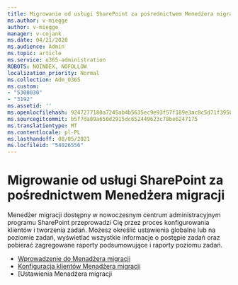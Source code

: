 ```yaml
---
title: Migrowanie od usługi SharePoint za pośrednictwem Menedżera migracji
ms.author: v-miegge
author: v-miegge
manager: v-cojank
ms.date: 04/21/2020
ms.audience: Admin
ms.topic: article
ms.service: o365-administration
ROBOTS: NOINDEX, NOFOLLOW
localization_priority: Normal
ms.collection: Adm_O365
ms.custom:
- "5300030"
- "3192"
ms.assetid: ''
ms.openlocfilehash: 9247277180a7245ab4b5635ec9e93f57f189e3ac8c5d71f39505616ff4cf0603
ms.sourcegitcommit: b5f7da89a650d2915dc652449623c78be6247175
ms.translationtype: MT
ms.contentlocale: pl-PL
ms.lasthandoff: 08/05/2021
ms.locfileid: "54026556"
---
```

# <a name="migrating-to-sharepoint-online-via-migration-manager"></a>Migrowanie od usługi SharePoint za pośrednictwem Menedżera migracji

Menedżer migracji dostępny w nowoczesnym centrum administracyjnym programu SharePoint przeprowadzi Cię przez proces konfigurowania klientów i tworzenia zadań. Możesz określić ustawienia globalne lub na poziomie zadań, wyświetlać wszystkie informacje o postępie zadań oraz pobierać zagregowane raporty podsumowujące i raporty poziomu zadań.

* [Wprowadzenie do Menadżera migracji](https://docs.microsoft.com/sharepointmigration/mm-get-started)
* [Konfiguracja klientów Menadżera migracji](https://docs.microsoft.com/sharepointmigration/mm-setup-clients)
* [Ustawienia Menadżera migracji